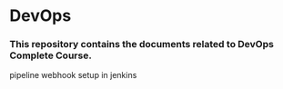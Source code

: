 # DevOps
### This repository contains the documents related to DevOps Complete Course. 
pipeline 
webhook setup in jenkins 

